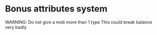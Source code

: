 
# Bonus attributes system

WARNING: Do not give a mob more than 1 type
This could break balance very badly